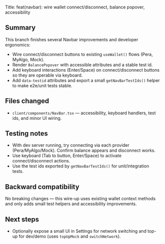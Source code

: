 Title: feat(navbar): wire wallet connect/disconnect, balance popover, accessibility

Summary
-------
This branch finishes several Navbar improvements and developer ergonomics:

- Wire connect/disconnect buttons to existing `useWallet()` flows (Pera, MyAlgo, Mock).
- Render `BalancePopover` with accessible attributes and a stable test id.
- Add keyboard interactions (Enter/Space) on connect/disconnect buttons so they are operable via keyboard.
- Add `data-testid` attributes and export a small `getNavBarTestIds()` helper to make e2e/unit tests stable.

Files changed
-------------
- `client/components/NavBar.tsx` — accessibility, keyboard handlers, test ids, and minor UI wiring.

Testing notes
-------------
- With dev server running, try connecting via each provider (Pera/MyAlgo/Mock). Confirm balance appears and disconnect works.
- Use keyboard (Tab to button, Enter/Space) to activate connect/disconnect actions.
- Use the test ids exported by `getNavBarTestIds()` for unit/integration tests.

Backward compatibility
---------------------
No breaking changes — this wire-up uses existing wallet context methods and only adds small test helpers and accessibility improvements.

Next steps
----------
- Optionally expose a small UI in Settings for network switching and top-up for dev/demo (uses `topUpMock` and `switchNetwork`).
